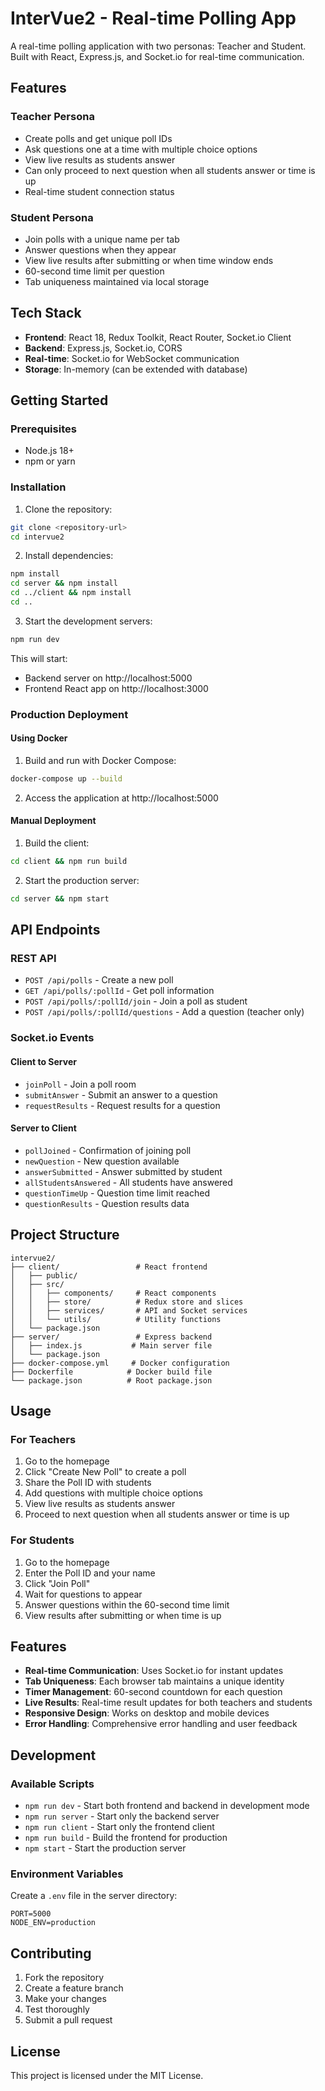 # InterVue2 - Real-time Polling App

A real-time polling application with two personas: Teacher and Student. Built with React, Express.js, and Socket.io for real-time communication.

## Features

### Teacher Persona
- Create polls and get unique poll IDs
- Ask questions one at a time with multiple choice options
- View live results as students answer
- Can only proceed to next question when all students answer or time is up
- Real-time student connection status

### Student Persona
- Join polls with a unique name per tab
- Answer questions when they appear
- View live results after submitting or when time window ends
- 60-second time limit per question
- Tab uniqueness maintained via local storage

## Tech Stack

- **Frontend**: React 18, Redux Toolkit, React Router, Socket.io Client
- **Backend**: Express.js, Socket.io, CORS
- **Real-time**: Socket.io for WebSocket communication
- **Storage**: In-memory (can be extended with database)

## Getting Started

### Prerequisites
- Node.js 18+ 
- npm or yarn

### Installation

1. Clone the repository:
```bash
git clone <repository-url>
cd intervue2
```

2. Install dependencies:
```bash
npm install
cd server && npm install
cd ../client && npm install
cd ..
```

3. Start the development servers:
```bash
npm run dev
```

This will start:
- Backend server on http://localhost:5000
- Frontend React app on http://localhost:3000

### Production Deployment

#### Using Docker

1. Build and run with Docker Compose:
```bash
docker-compose up --build
```

2. Access the application at http://localhost:5000

#### Manual Deployment

1. Build the client:
```bash
cd client && npm run build
```

2. Start the production server:
```bash
cd server && npm start
```

## API Endpoints

### REST API

- `POST /api/polls` - Create a new poll
- `GET /api/polls/:pollId` - Get poll information
- `POST /api/polls/:pollId/join` - Join a poll as student
- `POST /api/polls/:pollId/questions` - Add a question (teacher only)

### Socket.io Events

#### Client to Server
- `joinPoll` - Join a poll room
- `submitAnswer` - Submit an answer to a question
- `requestResults` - Request results for a question

#### Server to Client
- `pollJoined` - Confirmation of joining poll
- `newQuestion` - New question available
- `answerSubmitted` - Answer submitted by student
- `allStudentsAnswered` - All students have answered
- `questionTimeUp` - Question time limit reached
- `questionResults` - Question results data

## Project Structure

```
intervue2/
├── client/                 # React frontend
│   ├── public/
│   ├── src/
│   │   ├── components/     # React components
│   │   ├── store/          # Redux store and slices
│   │   ├── services/       # API and Socket services
│   │   └── utils/          # Utility functions
│   └── package.json
├── server/                 # Express backend
│   ├── index.js           # Main server file
│   └── package.json
├── docker-compose.yml     # Docker configuration
├── Dockerfile            # Docker build file
└── package.json          # Root package.json
```

## Usage

### For Teachers

1. Go to the homepage
2. Click "Create New Poll" to create a poll
3. Share the Poll ID with students
4. Add questions with multiple choice options
5. View live results as students answer
6. Proceed to next question when all students answer or time is up

### For Students

1. Go to the homepage
2. Enter the Poll ID and your name
3. Click "Join Poll"
4. Wait for questions to appear
5. Answer questions within the 60-second time limit
6. View results after submitting or when time is up

## Features

- **Real-time Communication**: Uses Socket.io for instant updates
- **Tab Uniqueness**: Each browser tab maintains a unique identity
- **Timer Management**: 60-second countdown for each question
- **Live Results**: Real-time result updates for both teachers and students
- **Responsive Design**: Works on desktop and mobile devices
- **Error Handling**: Comprehensive error handling and user feedback

## Development

### Available Scripts

- `npm run dev` - Start both frontend and backend in development mode
- `npm run server` - Start only the backend server
- `npm run client` - Start only the frontend client
- `npm run build` - Build the frontend for production
- `npm start` - Start the production server

### Environment Variables

Create a `.env` file in the server directory:

```
PORT=5000
NODE_ENV=production
```

## Contributing

1. Fork the repository
2. Create a feature branch
3. Make your changes
4. Test thoroughly
5. Submit a pull request

## License

This project is licensed under the MIT License.
